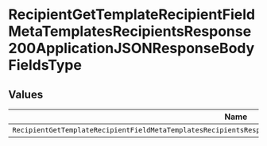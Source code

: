 # RecipientGetTemplateRecipientFieldMetaTemplatesRecipientsResponse200ApplicationJSONResponseBodyFieldsType


## Values

| Name                                                                                                             | Value                                                                                                            |
| ---------------------------------------------------------------------------------------------------------------- | ---------------------------------------------------------------------------------------------------------------- |
| `RecipientGetTemplateRecipientFieldMetaTemplatesRecipientsResponse200ApplicationJSONResponseBodyFieldsTypeRadio` | radio                                                                                                            |